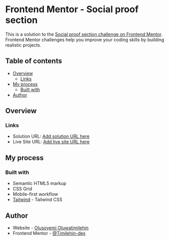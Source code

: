 # Frontend Mentor - Social proof section

This is a solution to the [Social proof section challenge on Frontend Mentor](https://www.frontendmentor.io/challenges/social-proof-section-6e0qTv_bA). Frontend Mentor challenges help you improve your coding skills by building realistic projects.

## Table of contents

- [Overview](#overview)
  - [Links](#links)
- [My process](#my-process)
  - [Built with](#built-with)
- [Author](#author)

## Overview

### Links

- Solution URL: [Add solution URL here](https://github.com/Timilehin-dex/social-proof-section)
- Live Site URL: [Add live site URL here](https://timilehin-dex.github.io/social-proof-section/)

## My process

### Built with

- Semantic HTML5 markup
- CSS Grid
- Mobile-first workflow
- [Tailwind](https://tailwindcss.com/) - Tailwind CSS

## Author

- Website - [Olusoyemi Oluwatimilehin](https://timilehin-dex.github.io/Portfolio/)
- Frontend Mentor - [@Timilehin-dex](https://www.frontendmentor.io/profile/Timilehin-dex)

